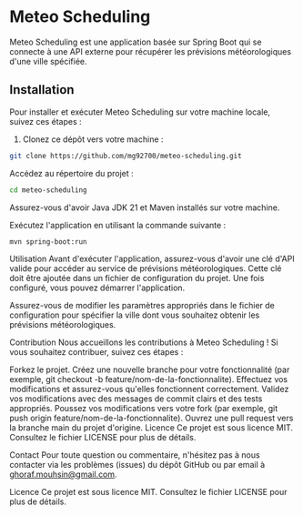 # Meteo Scheduling

Meteo Scheduling est une application basée sur Spring Boot qui se connecte à une API externe pour récupérer les prévisions météorologiques d'une ville spécifiée.

## Installation

Pour installer et exécuter Meteo Scheduling sur votre machine locale, suivez ces étapes :

1. Clonez ce dépôt vers votre machine :

```bash
git clone https://github.com/mg92700/meteo-scheduling.git
```
Accédez au répertoire du projet :
```bash
cd meteo-scheduling
```

Assurez-vous d'avoir Java JDK 21 et Maven installés sur votre machine.

Exécutez l'application en utilisant la commande suivante :

```bash
mvn spring-boot:run
```


Utilisation
Avant d'exécuter l'application, assurez-vous d'avoir une clé d'API valide pour accéder au service de prévisions météorologiques. Cette clé doit être ajoutée dans un fichier de configuration du projet. Une fois configuré, vous pouvez démarrer l'application.

Assurez-vous de modifier les paramètres appropriés dans le fichier de configuration pour spécifier la ville dont vous souhaitez obtenir les prévisions météorologiques.

Contribution
Nous accueillons les contributions à Meteo Scheduling ! Si vous souhaitez contribuer, suivez ces étapes :

Forkez le projet.
Créez une nouvelle branche pour votre fonctionnalité (par exemple, git checkout -b feature/nom-de-la-fonctionnalite).
Effectuez vos modifications et assurez-vous qu'elles fonctionnent correctement.
Validez vos modifications avec des messages de commit clairs et des tests appropriés.
Poussez vos modifications vers votre fork (par exemple, git push origin feature/nom-de-la-fonctionnalite).
Ouvrez une pull request vers la branche main du projet d'origine.
Licence
Ce projet est sous licence MIT. Consultez le fichier LICENSE pour plus de détails.

Contact
Pour toute question ou commentaire, n'hésitez pas à nous contacter via les problèmes (issues) du dépôt GitHub ou par email à ghoraf.mouhsin@gmail.com.


Licence
Ce projet est sous licence MIT. Consultez le fichier LICENSE pour plus de détails.
